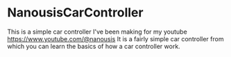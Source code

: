 # NanousisCarController
This is a simple car controller I've been making for my youtube https://www.youtube.com/@nanousis
It is a fairly simple car controller from which you can learn the basics of how a car controller work. 

